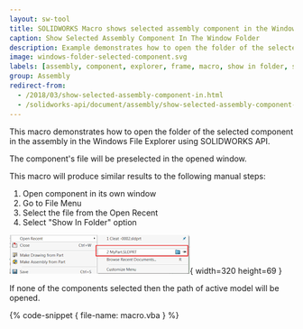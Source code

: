 ```yaml
---
layout: sw-tool
title: SOLIDWORKS Macro shows selected assembly component in the Window folder
caption: Show Selected Assembly Component In The Window Folder
description: Example demonstrates how to open the folder of the selected component in the assembly in the Windows File Explorer
image: windows-folder-selected-component.svg
labels: [assembly, component, explorer, frame, macro, show in folder, solidworks, solidworks api, utility, vba]
group: Assembly
redirect-from:
  - /2018/03/show-selected-assembly-component-in.html
  - /solidworks-api/document/assembly/show-selected-assembly-component-window-folder
---
```

This macro demonstrates how to open the folder of the selected component in the assembly in the Windows File Explorer using SOLIDWORKS API.

The component's file will be preselected in the opened window.

This macro will produce similar results to the following manual steps:

1. Open component in its own window
1. Go to File Menu
1. Select the file from the Open Recent
1. Select "Show In Folder" option

![Open Recent file menu command](open-recent.png){ width=320 height=69 }

If none of the components selected then the path of active model will be opened.

{% code-snippet { file-name: macro.vba } %}
